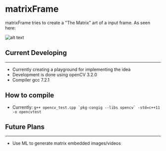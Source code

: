 # matrixFrame

matrixFrame tries to create a "The Matrix" art of a input frame. As seen here: 

![alt text](http://www.citizenop.com/wp-content/uploads/2016/03/the-matrix.jpg)

## Current Developing
----

* Currently creating a playground for implementing the idea
* Development is done using openCV 3.2.0 
* Compiler gcc 7.2.1

## How to compile

*   Currently: ```g++ opencv_test.cpp `pkg-congig --libs opencv` -std=c++11 -o opencvtest ```



## Future Plans
----

*	Use ML to generate matrix embedded images/videos
